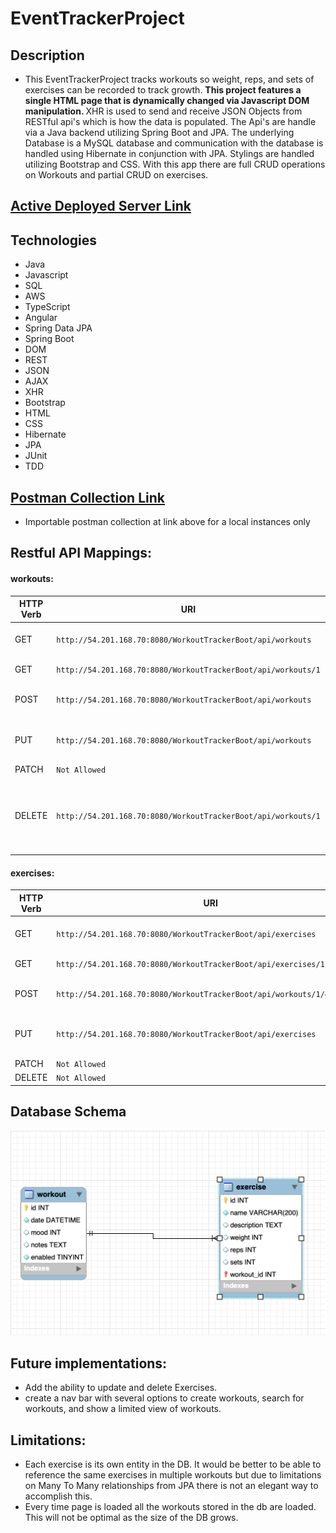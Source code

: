 # EventTrackerProject
## Description
- This EventTrackerProject tracks workouts so weight, reps, and sets of exercises can be recorded to track growth. <strong> This project features a single HTML page that is dynamically changed via Javascript DOM manipulation. </strong> XHR is used to send and receive JSON Objects from RESTful api's which is how the data is populated. The Api's are handle via a Java backend utilizing Spring Boot and JPA. The underlying Database is a MySQL database and communication with the database is handled using Hibernate in conjunction with JPA. Stylings are handled utilizing Bootstrap and CSS. With this app there are full CRUD operations on Workouts and partial CRUD on exercises.

## <a href="http://54.201.168.70:8080/WorkoutTrackerBoot/">Active Deployed Server Link<a/>


## Technologies
- Java
- Javascript
- SQL
- AWS
- TypeScript
- Angular
- Spring Data JPA
- Spring Boot
- DOM
- REST
- JSON
- AJAX
- XHR
- Bootstrap
- HTML
- CSS
- Hibernate
- JPA
- JUnit
- TDD

## <a href="https://github.com/amcmike3/EventTrackerProject/blob/main/postman/postman_collection.json"> Postman Collection Link<a/>
- Importable postman collection at link above for a local instances only
## Restful API Mappings:
#### workouts:

| HTTP Verb | URI                  | Request Body | Response Body | Purpose |
|-----------|----------------------|--------------|---------------|---------|
| GET       | `http://54.201.168.70:8080/WorkoutTrackerBoot/api/workouts`      |              | Collection all workouts | **List** or **collection** endpoint |
| GET       | `http://54.201.168.70:8080/WorkoutTrackerBoot/api/workouts/1`   |              | Representation of workout `1` | **Retrieve** endpoint |
| POST      | `http://54.201.168.70:8080/WorkoutTrackerBoot/api/workouts`      | Representation of a workout | Description of the result of the operation | **Create** endpoint |
| PUT       | `http://54.201.168.70:8080/WorkoutTrackerBoot/api/workouts`   | Representation of a new version of workout `1` | | **Replace** endpoint |
| PATCH     | `Not Allowed`   |  | |  |
| DELETE    | `http://54.201.168.70:8080/WorkoutTrackerBoot/api/workouts/1`   |              | | **Delete** route changes enabled column to false in DB |

#### exercises:
| HTTP Verb | URI                  | Request Body | Response Body | Purpose |
|-----------|----------------------|--------------|---------------|---------|
| GET       | `http://54.201.168.70:8080/WorkoutTrackerBoot/api/exercises`      |              | Collection all exercises | **List** or **collection** endpoint |
| GET       | `http://54.201.168.70:8080/WorkoutTrackerBoot/api/exercises/1`   |              | Representation of exercise `1` | **Retrieve** endpoint |
| POST      | `http://54.201.168.70:8080/WorkoutTrackerBoot/api/workouts/1/exercises`      | Representation of a exercise | Description of the result of the operation | **Create** endpoint |
| PUT       | `http://54.201.168.70:8080/WorkoutTrackerBoot/api/exercises`   | Representation of a new version of exercise `1` | | **Replace** endpoint |
| PATCH     | `Not Allowed`   |  | |  |
| DELETE    | `Not Allowed`    |              | | |

## Database Schema
![](https://github.com/amcmike3/EventTrackerProject/blob/main/images/Screen%20Shot%202023-01-28%20at%205.23.55%20PM.png)

## Future implementations:
- Add the ability to update and delete Exercises.
- create a nav bar with several options to create workouts, search for workouts, and show a limited view of workouts.

## Limitations:
- Each exercise is its own entity in the DB. It would be better to be able to reference the same exercises in multiple workouts but due to limitations on Many To Many relationships from JPA there is not an elegant way to accomplish this.
- Every time page is loaded all the workouts stored in the db are loaded. This will not be optimal as the size of the DB grows.
